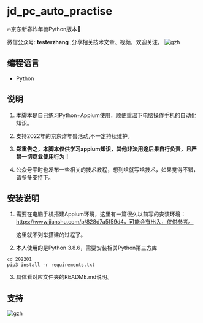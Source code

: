 # jd_pc_auto_practise
🔥京东新春炸年兽Python版本🚀

微信公众号: **testerzhang** ,分享相关技术文章、视频，欢迎关注。
![gzh](https://testerzhang.github.io/resources/gzh.png)



## 编程语言

* Python



## 说明

1. 本脚本是自己练习Python+Appium使用，顺便重温下电脑操作手机的自动化知识。

2. 支持2022年的京东炸年兽活动,不一定持续维护。

3. **郑重告之，本脚本仅供学习appium知识，其他非法用途后果自行负责，且严禁一切商业使用行为！**

4. 公众号平时也发布一些相关的技术教程，想到啥就写啥技术，如果觉得不错，请多多支持下。

   


## 安装说明

1. 需要在电脑手机搭建Appium环境，这里有一篇很久以前写的安装环境：https://www.jianshu.com/p/828d7a5f59d4，可能会有出入，仅供参考。

   这里就不列举搭建的过程了。

    

2. 本人使用的是Python 3.8.6，需要安装相关Python第三方库

```
cd 202201
pip3 install -r requirements.txt
```



3. 具体看对应文件夹的README.md说明。



## 支持

![gzh](https://testerzhang.github.io/resources/gzh.png)

